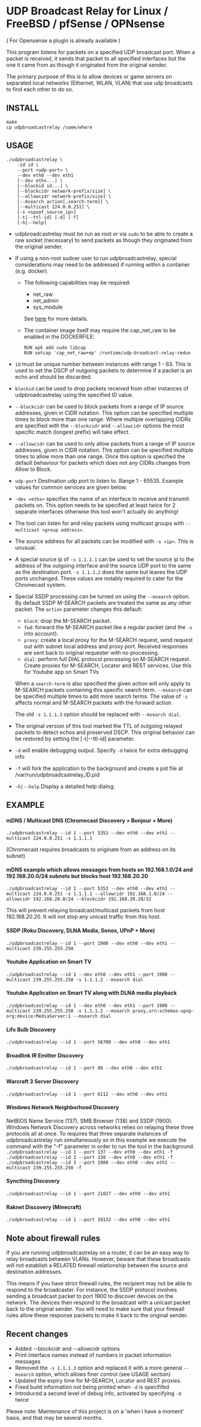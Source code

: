 UDP Broadcast Relay for Linux / FreeBSD / pfSense / OPNsense
============================================================
( For Opensense a plugin is already available )

This program listens for packets on a specified UDP broadcast port. When
a packet is received, it sends that packet to all specified interfaces
but the one it came from as though it originated from the original
sender.

The primary purpose of this is to allow devices or game servers on separated
local networks (Ethernet, WLAN, VLAN) that use udp broadcasts to find each
other to do so.

INSTALL
-------

    make
    cp udpbroadcastrelay /some/where

USAGE
-----

```
./udpbroadcastrelay \
    -id id \
    --port <udp-port> \
    --dev eth0 --dev eth1
    [--dev ethx...] \
    [--blockid id...] \
    [--blockcidr network-prefix/size] \
    [--allowcidr network-prefix/size] \
    [--msearch action[,search-term]] \   
    [--multicast 224.0.0.251] \
    [-s <spoof_source_ip>]
    [-t|--ttl-id] [-d] [-f]
    [-h|--help]
```

- udpbroadcastrelay must be run as root or via `sudo` to be able to 
  create a raw socket (necessary) to send packets as though they 
  originated from the original sender. 
- If using a non-root sudoer user to run udpbroadcastrelay, special 
  considerations may need to be addressed if running within a container
  (e.g. docker). 
  - The following capabilities may be required: 
      - net_raw
      - net_admin
      - sys_module

    See [here](https://docs.redhat.com/en/documentation/red_hat_enterprise_linux_atomic_host/7/html/container_security_guide/linux_capabilities_and_seccomp#linux_capabilities_and_seccomp) for more details.
  - The container image itself may require the cap_net_raw to be enabled
    in the DOCKERFILE: 
    ```
    RUN apk add sudo libcap
    RUN setcap 'cap_net_raw+ep' /runtime/udp-broadcast-relay-redux
    ```
- `id` must be unique number between instances with range 1 - 63. This is
  used to set the DSCP of outgoing packets to determine if a packet is an
  echo and should be discarded.
- `blockid` can be used to drop packets received from other instances of
  udpbroadcastrelay using the specified ID value.
- `--blockcidr` can be used to block packets from a range of IP source
  addresses, given in CIDR notation. This option can be specified multiple
  times to block more than one range. Where multiple overlapping CIDRs are
  specified with the `--blockcidr` and `--allowcidr` options the most
  specific match (longest prefix) will take effect.
- `--allowcidr` can be used to only allow packets from a range of IP source
  addresses, given in CIDR notation. This option can be specified multiple
  times to allow more than one range. Once this option is specified the
  default behaviour for packets which does not any CIDRs changes from
  Allow to Block.
- `udp-port` Destination udp port to listen to. Range 1 - 65535.
  Example values for common services are given below.
- `-dev <ethx>` specifies the name of an interface to receive and
  transmit packets on. This option needs to be specified at least twice
  for 2 separate interfaces otherwise this tool won't actually do
  anything!
- The tool can listen for and relay packets using multicast groups
  with
  `--multicast <group address>`.
- The source address for all packets can be modified with `-s <ip>`. This
  is unusual.
- A special source ip of `-s 1.1.1.1` can be used to set the source ip
  to the address of the outgoing interface and the source UDP port to the
  same as the destination port. `-s 1.1.1.2` does the same but leaves
  the UDP ports unchanged. These values are notably required to cater
  for the Chromecast system.
- Special SSDP processing can be turned on using the `--msearch` option.
  By default SSDP M-SEARCH packets are treated the same as any other
  packet. The `action` parameter changes this default:
  - `block`:  drop the M-SEARCH packet.
  - `fwd`:    forward the M-SEARCH packet like a regular packet (and the
  `-s` into account).
  - `proxy`:  create a local proxy for the M-SEARCH request, send request
  out with subnet local address and proxy port. Received responses are
  sent back to original requester with no processing.
  - `dial`:   perform full DIAL protocol processing on M-SEARCH request.
  Create proxies for M-SEARCH, Locator and REST services. Use this for
  Youtube app on Smart TVs
  
  When a `search-term` is also specified the given action will only apply
  to M-SEARCH packets containing this specific search term. `--msearch`
  can be specified multiple times to add more search terms. The value of `-s`
  affects normal and M-SEARCH packets with the forward action.
  
  The old `-s 1.1.1.3` option should be replaced with `--msearch dial`.
  
- The original version of this tool marked the TTL of outgoing relayed
  packets to detect echos and preserved DSCP. This original behavior can
  be restored by setting the [-t|--ttl-id] parameter.
- `-d` will enable debugging output. Specify `-d` twice for extra debugging info
- `-f` will fork the application to the background and create a pid file
  at /var/run/udpbroadcastrelay_ID.pid
- `-h|--help` Display a detailed help dialog.

EXAMPLE
-------

#### mDNS / Multicast DNS (Chromecast Discovery + Bonjour + More)
`./udpbroadcastrelay --id 1 --port 5353 --dev eth0 --dev eth1 --multicast 224.0.0.251 -s 1.1.1.1`

(Chromecast requires broadcasts to originate from an address on its subnet)

#### mDNS example which allows messages from hosts on 192.168.1.0/24 and 192.168.20.0/24 subnets but blocks host 192.168.20.20
`./udpbroadcastrelay --id 1 --port 5353 --dev eth0 --dev eth1 --multicast 224.0.0.251 -s 1.1.1.1 --allowcidr 192.168.1.0/24 --allowcidr 192.168.20.0/24 --blockcidr 192.168.20.20/32`

This will prevent relaying broadcast/multicast packets from host 192.168.20.20. It will not stop any unicast traffic from this host.
 
#### SSDP (Roku Discovery, DLNA Media, Sonos, UPnP + More)
`./udpbroadcastrelay --id 1 --port 1900 --dev eth0 --dev eth1 --multicast 239.255.255.250`

#### Youtube Application on Smart TV
`./udpbroadcastrelay --id 1 --dev eth0 --dev eth1 --port 1900 --multicast 239.255.255.250 -s 1.1.1.2 --msearch dial`

#### Youtube Application on Smart TV along with DLNA media playback
`./udpbroadcastrelay --id 1 --dev eth0 --dev eth1 --port 1900 --multicast 239.255.255.250 -s 1.1.1.2 --msearch proxy,urn:schemas-upnp-org:device:MediaServer:1 --msearch dial`

#### Lifx Bulb Discovery
`./udpbroadcastrelay --id 1 --port 56700 --dev eth0 --dev eth1`

#### Broadlink IR Emitter Discovery
`./udpbroadcastrelay --id 1 --port 80 --dev eth0 --dev eth1`

#### Warcraft 3 Server Discovery
`./udpbroadcastrelay --id 1 --port 6112 --dev eth0 --dev eth1`

#### Windows Network Neighborhood Discovery
 NetBIOS Name Service (137), SMB Browser (138) and SSDP (1900).
 Windows Network Discovery across networks relies on relaying
 these three protocols all at once.
 To requires that three separate instances of udpbroadcastrelay
 run simultaneously so in this example we execute the command
 with the "-f" parameter in order to run the tool in the
 background.
`./udpbroadcastrelay --id 1 --port 137 --dev eth0 --dev eth1 -f`
`./udpbroadcastrelay --id 2 --port 138 --dev eth0 --dev eth1 -f`
`./udpbroadcastrelay --id 3 --port 1900 --dev eth0 --dev eth1 --multicast 239.255.255.250 -f`

#### Syncthing Discovery
`./udpbroadcastrelay --id 1 --port 21027 --dev eth0 --dev eth1`

#### Raknet Discovery (Minecraft)
`./udpbroadcastrelay --id 1 --port 19132 --dev eth0 --dev eth1`

Note about firewall rules
---

If you are running udpbroadcastrelay on a router, it can be an easy
way to relay broadcasts between VLANs. However, beware that these broadcasts
will not establish a RELATED firewall relationship between the source and
destination addresses.

This means if you have strict firewall rules, the recipient may not be able
to respond to the broadcaster. For instance, the SSDP protocol involves
sending a broadcast packet to port 1900 to discover devices on the network.
The devices then respond to the broadcast with a unicast packet back to the
original sender. You will need to make sure that your firewall rules allow
these response packets to make it back to the original sender.


Recent changes
--------------

- Added --blockcidr and --allowcidr options
- Print interface names instead of numbers in packet information messages
- Removed the `-s 1.1.1.3` option and replaced it with a more general `--msearch`
  option, which allows finer control (see USAGE section)
- Updated the expiry time for M-SEARCH, Locator and REST proxies.
- Fixed build information not being printed when `-d` is specififed
- Introduced a second level of debug info, activated by specifying `-d` twice

Please note: Maintenance of this project is on a 'when I have a moment' basis, and that may be several months.
